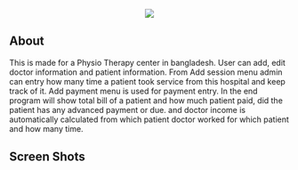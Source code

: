 <p align="center"><img src="https://laravel.com/assets/img/components/logo-laravel.svg"></p>


## About
This is made for a Physio Therapy center in bangladesh. User can add, edit doctor information and patient information. From Add session menu admin can entry how many time a patient took service from this hospital and keep track of it. Add payment menu is used for payment entry. In the end program will show total bill of a patient and how much patient paid, did the patient has any advanced payment or due. and doctor income is automatically calculated from which patient doctor worked for which patient and how many time.



## Screen Shots
